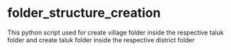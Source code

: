 # folder_structure_creation
This python script used for create village folder inside the respective taluk folder and create taluk folder inside the respective district folder
